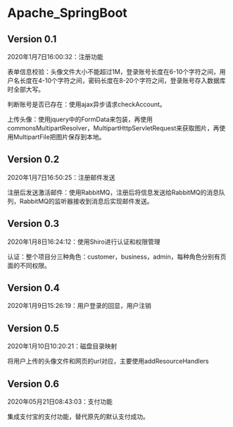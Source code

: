 # Apache_SpringBoot

## Version 0.1
2020年1月7日16:00:32：注册功能

表单信息校验：头像文件大小不能超过1M，登录账号长度在6-10个字符之间，用户名长度在4-10个字符之间，密码长度在8-20个字符之间，登录账号存入数据库时全部大写。

判断账号是否已存在：使用ajax异步请求checkAccount。

上传头像：使用jquery中的FormData来包装，再使用commonsMultipartResolver，MultipartHttpServletRequest来获取图片，再使用MultipartFile把图片保存到本地。

## Version 0.2

2020年1月7日16:50:25：注册邮件发送

注册后发送激活邮件：使用RabbitMQ，注册后将信息发送给RabbitMQ的消息队列，RabbitMQ的监听器接收到消息后实现邮件发送。

## Version 0.3
2020年1月8日16:24:12：使用Shiro进行认证和权限管理

认证：整个项目分三种角色：customer，business，admin，每种角色分别有页面的不同权限。

## Version 0.4
2020年1月9日15:26:19：用户登录的回显，用户注销

## Version 0.5
2020年1月10日10:20:21：磁盘目录映射

将用户上传的头像文件和网页的url对应，主要使用addResourceHandlers

## Version 0.6

2020年05月21日08:43:03：支付功能

集成支付宝的支付功能，替代原先的默认支付成功。